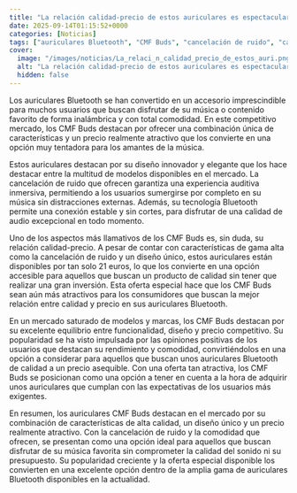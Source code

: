 ```yaml
---
title: "La relación calidad-precio de estos auriculares es espectacular - cancelación de ruido y un diseño único por solo 21 euros"
date: 2025-09-14T01:15:52+0000
categories: [Noticias]
tags: ["auriculares Bluetooth", "CMF Buds", "cancelación de ruido", "calidad-precio", "diseño innovador", "tecnología Bluetooth", "relación calidad-precio."]
cover:
  image: "/images/noticias/La_relaci_n_calidad_precio_de_estos_auri.png"
  alt: "La relación calidad-precio de estos auriculares es espectacular - cancelación de ruido y un diseño único por solo 21 euros"
  hidden: false
---
```


Los auriculares Bluetooth se han convertido en un accesorio imprescindible para muchos usuarios que buscan disfrutar de su música o contenido favorito de forma inalámbrica y con total comodidad. En este competitivo mercado, los CMF Buds destacan por ofrecer una combinación única de características y un precio realmente atractivo que los convierte en una opción muy tentadora para los amantes de la música. 

Estos auriculares destacan por su diseño innovador y elegante que los hace destacar entre la multitud de modelos disponibles en el mercado. La cancelación de ruido que ofrecen garantiza una experiencia auditiva inmersiva, permitiendo a los usuarios sumergirse por completo en su música sin distracciones externas. Además, su tecnología Bluetooth permite una conexión estable y sin cortes, para disfrutar de una calidad de audio excepcional en todo momento.

Uno de los aspectos más llamativos de los CMF Buds es, sin duda, su relación calidad-precio. A pesar de contar con características de gama alta como la cancelación de ruido y un diseño único, estos auriculares están disponibles por tan solo 21 euros, lo que los convierte en una opción accesible para aquellos que buscan un producto de calidad sin tener que realizar una gran inversión. Esta oferta especial hace que los CMF Buds sean aún más atractivos para los consumidores que buscan la mejor relación entre calidad y precio en sus auriculares Bluetooth.

En un mercado saturado de modelos y marcas, los CMF Buds destacan por su excelente equilibrio entre funcionalidad, diseño y precio competitivo. Su popularidad se ha visto impulsada por las opiniones positivas de los usuarios que destacan su rendimiento y comodidad, convirtiéndolos en una opción a considerar para aquellos que buscan unos auriculares Bluetooth de calidad a un precio asequible. Con una oferta tan atractiva, los CMF Buds se posicionan como una opción a tener en cuenta a la hora de adquirir unos auriculares que cumplan con las expectativas de los usuarios más exigentes.

En resumen, los auriculares CMF Buds destacan en el mercado por su combinación de características de alta calidad, un diseño único y un precio realmente atractivo. Con la cancelación de ruido y la comodidad que ofrecen, se presentan como una opción ideal para aquellos que buscan disfrutar de su música favorita sin comprometer la calidad del sonido ni su presupuesto. Su popularidad creciente y la oferta especial disponible los convierten en una excelente opción dentro de la amplia gama de auriculares Bluetooth disponibles en la actualidad.
